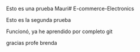 Esto es una prueba Mauri# E-commerce-Electronics


Esto es la segunda prueba



Funcionó, ya he aprendido por completo git

gracias profe brenda